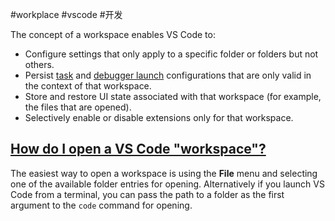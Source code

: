 #workplace #vscode #开发

The concept of a workspace enables VS Code to:
- Configure settings that only apply to a specific folder or folders but not others.
- Persist [task](https://code.visualstudio.com/docs/editor/tasks) and [debugger launch](https://code.visualstudio.com/docs/editor/debugging) configurations that are only valid in the context of that workspace.
- Store and restore UI state associated with that workspace (for example, the files that are opened).
- Selectively enable or disable extensions only for that workspace.

## [How do I open a VS Code "workspace"?](https://code.visualstudio.com/docs/editor/workspaces#_how-do-i-open-a-vs-code-workspace)
The easiest way to open a workspace is using the **File** menu and selecting one of the available folder entries for opening. Alternatively if you launch VS Code from a terminal, you can pass the path to a folder as the first argument to the `code` command for opening.

